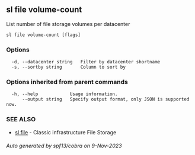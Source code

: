 ## sl file volume-count

List number of file storage volumes per datacenter

```
sl file volume-count [flags]
```

### Options

```
  -d, --datacenter string   Filter by datacenter shortname
  -s, --sortby string       Column to sort by
```

### Options inherited from parent commands

```
  -h, --help            Usage information.
      --output string   Specify output format, only JSON is supported now.
```

### SEE ALSO

* [sl file](sl_file.md)	 - Classic infrastructure File Storage

###### Auto generated by spf13/cobra on 9-Nov-2023
